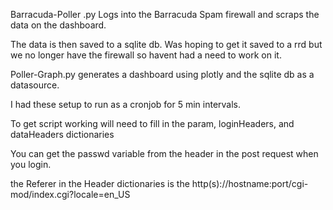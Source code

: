 Barracuda-Poller
.py Logs into the Barracuda Spam firewall and scraps the data on the dashboard.

The data is then saved to a sqlite db.
Was hoping to get it saved to a rrd but we no longer have the firewall so havent had a need to work on it.

Poller-Graph.py generates a dashboard using plotly and the sqlite db as a datasource.

I had these setup to run as a cronjob for 5 min intervals.


To get script working will need to fill in the param, loginHeaders, and dataHeaders dictionaries

You can get the passwd variable from the header in the post request when you login.

the Referer in the Header dictionaries is the http(s)://hostname:port/cgi-mod/index.cgi?locale=en_US